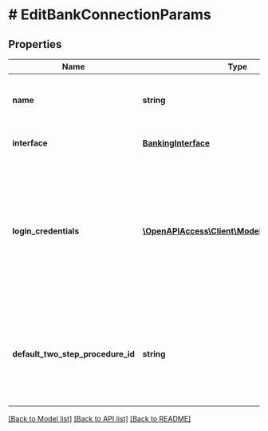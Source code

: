 # # EditBankConnectionParams

## Properties

Name | Type | Description | Notes
------------ | ------------- | ------------- | -------------
**name** | **string** | New name for the bank connection. Maximum length is 64. If you do not want to change the current name let this field remain unset. If you want to clear the current name, set the field&#39;s value to an empty string (\&quot;\&quot;).&lt;br/&gt;&lt;br/&gt;&lt;strong&gt;NOTE:&lt;/strong&gt; If you are a Web Form 2.0 customer, and would like to update the name of your bank connection, please use the API parameter. | [optional]
**interface** | [**BankingInterface**](BankingInterface.md) | &lt;strong&gt;Type:&lt;/strong&gt; BankingInterface&lt;br/&gt; The interface for which you want to edit data. Must be given when you pass &#39;loginCredentials&#39; and/or a &#39;defaultTwoStepProcedureId&#39;. | [optional]
**login_credentials** | [**\OpenAPIAccess\Client\Model\LoginCredential[]**](LoginCredential.md) | &lt;strong&gt;Type:&lt;/strong&gt; LoginCredential&lt;br/&gt; Set of login credentials that you want to edit. Must be passed in combination with the &#39;interface&#39; field. The labels that you pass must match with the login credential labels that the respective interface defines. If you want to clear the stored value for a credential, you can pass an empty string (\&quot;\&quot;) as value.In case you need to use finAPI&#39;s Web Form to let the user update the login credentials, send all fields the user wishes to update with a non-empty value.In case all fields contain an empty string (\&quot;\&quot;), no Web Form will be generated. Note that any change in the credentials will automatically remove the saved consent data associated with those credentials.&lt;br/&gt;&lt;br/&gt;&lt;strong&gt;NOTE:&lt;/strong&gt; If you are a  Web Form 2.0 customer, and would like to allow your end-users to change the credentials they have stored in our system, then please navigate &lt;a target&#x3D;\&quot;_blank\&quot; href&#x3D;&#39;https://docs.finapi.io?product&#x3D;web_form_2.0#post-/api/tasks/backgroundUpdate&#39; target&#x3D;&#39;_blank&#39;&gt;here&lt;/a&gt; to implement the same functionality. | [optional]
**default_two_step_procedure_id** | **string** | NOTE: In the future, this field will work only in combination with the &#39;interface&#39; field.&lt;br/&gt;&lt;br/&gt;New default two-step-procedure. Must match the &#39;procedureId&#39; of one of the procedures that are listed in the bank connection. If you do not want to change this field let it remain unset. If you want to clear the current default two-step-procedure, set the field&#39;s value to an empty string (\&quot;\&quot;).&lt;br/&gt;&lt;br/&gt;&lt;strong&gt;NOTE:&lt;/strong&gt; If you are a Web Form 2.0 customer and would like to allow your end users to update their preferred TAN procedure that is stored in our system, then please navigate &lt;a target&#x3D;\&quot;_blank\&quot; href&#x3D;&#39;https://docs.finapi.io?product&#x3D;web_form_2.0#post-/api/tasks/backgroundUpdate&#39;&gt;here&lt;/a&gt; to implement the same functionality. | [optional]

[[Back to Model list]](../../README.md#models) [[Back to API list]](../../README.md#endpoints) [[Back to README]](../../README.md)
